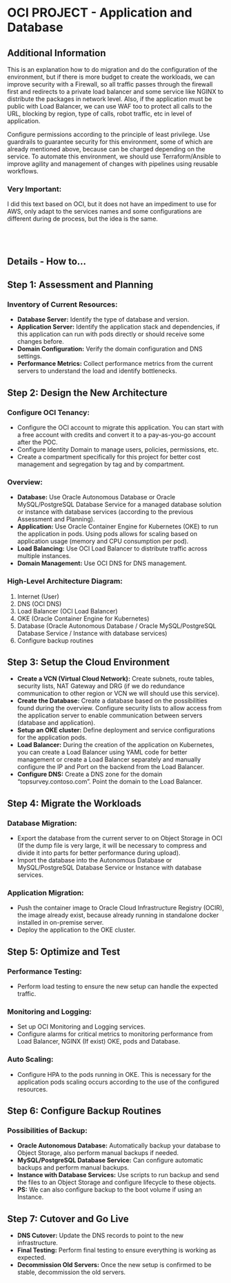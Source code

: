 # OCI PROJECT - Application and Database

## Additional Information

This is an explanation how to do migration and do the configuration of the environment, but if there is more budget to create the workloads, we can improve security with a Firewall, so all traffic passes through the firewall first and redirects to a private load balancer and some service like NGINX to distribute the packages in network level. Also, if the application must be public with Load Balancer, we can use WAF too to protect all calls to the URL, blocking by region, type of calls, robot traffic, etc in level of application.

Configure permissions according to the principle of least privilege.
Use guardrails to guarantee security for this environment, some of which are already mentioned above, because can be charged depending on the service.
To automate this environment, we should use Terraform/Ansible to improve agility and management of changes with pipelines using reusable workflows.

### Very Important:
I did this text based on OCI, but it does not have an impediment to use for AWS, only adapt to the services names and some configurations are different during de process, but the idea is the same.

<br></br>

## Details - How to...

## Step 1: Assessment and Planning

### Inventory of Current Resources:
- **Database Server:** Identify the type of database and version.
- **Application Server:** Identify the application stack and dependencies, if this application can run with pods directly or should receive some changes before.
- **Domain Configuration:** Verify the domain configuration and DNS settings.
- **Performance Metrics:** Collect performance metrics from the current servers to understand the load and identify bottlenecks.

## Step 2: Design the New Architecture

### Configure OCI Tenancy:
- Configure the OCI account to migrate this application. You can start with a free account with credits and convert it to a pay-as-you-go account after the POC.
- Configure Identity Domain to manage users, policies, permissions, etc.
- Create a compartment specifically for this project for better cost management and segregation by tag and by compartment.

### Overview:
- **Database:** Use Oracle Autonomous Database or Oracle MySQL/PostgreSQL Database Service for a managed database solution or instance with database services (according to the previous Assessment and Planning).
- **Application:** Use Oracle Container Engine for Kubernetes (OKE) to run the application in pods. Using pods allows for scaling based on application usage (memory and CPU consumption per pod).
- **Load Balancing:** Use OCI Load Balancer to distribute traffic across multiple instances.
- **Domain Management:** Use OCI DNS for DNS management.

### High-Level Architecture Diagram:
1. Internet (User)
2. DNS (OCI DNS)
3. Load Balancer (OCI Load Balancer)
4. OKE (Oracle Container Engine for Kubernetes)
5. Database (Oracle Autonomous Database / Oracle MySQL/PostgreSQL Database Service / Instance with database services)
6. Configure backup routines

## Step 3: Setup the Cloud Environment

- **Create a VCN (Virtual Cloud Network):** Create subnets, route tables, security lists, NAT Gateway and DRG (if we do redundance communication to other region or VCN we will should use this service).
- **Create the Database:** Create a database based on the possibilities found during the overview. Configure security lists to allow access from the application server to enable communication between servers (database and application).
- **Setup an OKE cluster:** Define deployment and service configurations for the application pods.
- **Load Balancer:** During the creation of the application on Kubernetes, you can create a Load Balancer using YAML code for better management or create a Load Balancer separately and manually configure the IP and Port on the backend from the Load Balancer.
- **Configure DNS:** Create a DNS zone for the domain “topsurvey.contoso.com”. Point the domain to the Load Balancer.

## Step 4: Migrate the Workloads

### Database Migration:
- Export the database from the current server to on Object Storage in OCI (If the dump file is very large, it will be necessary to compress and divide it into parts for better performance during upload).
- Import the database into the Autonomous Database or MySQL/PostgreSQL Database Service or Instance with database services.

### Application Migration:
- Push the container image to Oracle Cloud Infrastructure Registry (OCIR), the image already exist, because already running in standalone docker installed in on-premise server.
- Deploy the application to the OKE cluster.

## Step 5: Optimize and Test

### Performance Testing:
- Perform load testing to ensure the new setup can handle the expected traffic.

### Monitoring and Logging:
- Set up OCI Monitoring and Logging services.
- Configure alarms for critical metrics to monitoring performance from Load Balancer, NGINX (If exist) OKE, pods and Database.

### Auto Scaling:
- Configure HPA to the pods running in OKE. This is necessary for the application pods scaling occurs according to the use of the configured resources.

## Step 6: Configure Backup Routines

### Possibilities of Backup:
- **Oracle Autonomous Database:** Automatically backup your database to Object Storage, also perform manual backups if needed.
- **MySQL/PostgreSQL Database Service:** Can configure automatic backups and perform manual backups.
- **Instance with Database Services:** Use scripts to run backup and send the files to an Object Storage and configure lifecycle to these objects.
- **PS:** We can also configure backup to the boot volume if using an Instance.

## Step 7: Cutover and Go Live

- **DNS Cutover:** Update the DNS records to point to the new infrastructure.
- **Final Testing:** Perform final testing to ensure everything is working as expected.
- **Decommission Old Servers:** Once the new setup is confirmed to be stable, decommission the old servers.
